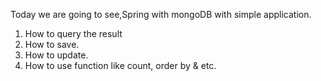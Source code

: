 Today we are going to see,Spring with mongoDB with simple application.

1. How to query the result
2. How to save.
3. How to update.
4. How to use function like count, order by & etc.
